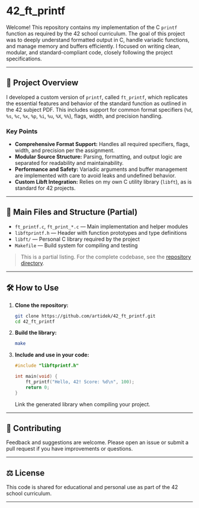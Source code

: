 # 42_ft_printf

Welcome! This repository contains my implementation of the C `printf` function as required by the 42 school curriculum. The goal of this project was to deeply understand formatted output in C, handle variadic functions, and manage memory and buffers efficiently. I focused on writing clean, modular, and standard-compliant code, closely following the project specifications.

---

## 🚩 Project Overview

I developed a custom version of `printf`, called `ft_printf`, which replicates the essential features and behavior of the standard function as outlined in the 42 subject PDF. This includes support for common format specifiers (`%d`, `%s`, `%c`, `%x`, `%p`, `%i`, `%u`, `%X`, `%%`), flags, width, and precision handling.

### Key Points

- **Comprehensive Format Support:** Handles all required specifiers, flags, width, and precision per the assignment.
- **Modular Source Structure:** Parsing, formatting, and output logic are separated for readability and maintainability.
- **Performance and Safety:** Variadic arguments and buffer management are implemented with care to avoid leaks and undefined behavior.
- **Custom Libft Integration:** Relies on my own C utility library (`libft`), as is standard for 42 projects.

---

## 📁 Main Files and Structure (Partial)

- `ft_printf.c`, `ft_print_*.c` — Main implementation and helper modules  
- `libftprintf.h` — Header with function prototypes and type definitions  
- `libft/` — Personal C library required by the project  
- `Makefile` — Build system for compiling and testing  

> This is a partial listing. For the complete codebase, see the [repository directory](https://github.com/artidek/42_ft_printf/tree/main).

---

## 🛠️ How to Use

1. **Clone the repository:**
   ```sh
   git clone https://github.com/artidek/42_ft_printf.git
   cd 42_ft_printf
   ```

2. **Build the library:**
   ```sh
   make
   ```

3. **Include and use in your code:**
   ```c
   #include "libftprintf.h"
   
   int main(void) {
       ft_printf("Hello, 42! Score: %d\n", 100);
       return 0;
   }
   ```
   Link the generated library when compiling your project.

---

## 🤝 Contributing

Feedback and suggestions are welcome. Please open an issue or submit a pull request if you have improvements or questions.

---

## ⚖️ License

This code is shared for educational and personal use as part of the 42 school curriculum.

---
